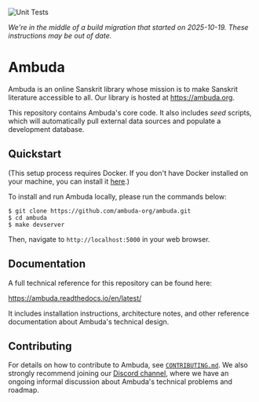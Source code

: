 ![Unit Tests](https://github.com/ambuda-org/ambuda/actions/workflows/basic-tests.yml/badge.svg)

*We're in the middle of a build migration that started on 2025-10-19. These instructions may be
out of date.*


Ambuda
======

Ambuda is an online Sanskrit library whose mission is to make Sanskrit
literature accessible to all. Our library is hosted at https://ambuda.org.

This repository contains Ambuda's core code. It also includes *seed* scripts,
which will automatically pull external data sources and populate a development
database.


Quickstart
----------

(This setup process requires Docker. If you don't have Docker installed on your
machine, you can install it [here][docker].)

To install and run Ambuda locally, please run the commands below:

```
$ git clone https://github.com/ambuda-org/ambuda.git
$ cd ambuda
$ make devserver
```

Then, navigate to `http://localhost:5000` in your web browser.

[docker]: https://docs.docker.com/get-docker/


Documentation
-------------

A full technical reference for this repository can be found here:

https://ambuda.readthedocs.io/en/latest/

It includes installation instructions, architecture notes, and other reference
documentation about Ambuda's technical design.


Contributing
------------

For details on how to contribute to Ambuda, see [`CONTRIBUTING.md`][CONTRIBUTING.md]. We also
strongly recommend joining our [Discord channel][discord], where we have an
ongoing informal discussion about Ambuda's technical problems and roadmap.

[discord]: https://discord.gg/7rGdTyWY7Z
[CONTRIBUTING.md]: /CONTRIBUTING.md
